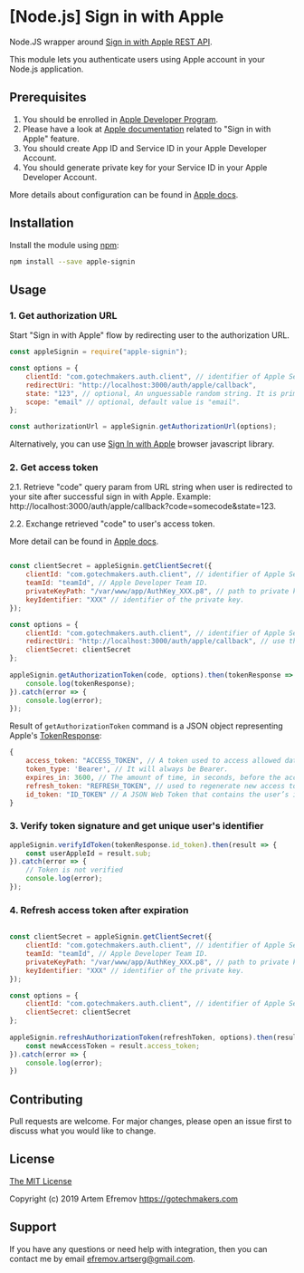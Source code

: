 # [Node.js] Sign in with Apple 

Node.JS wrapper around [Sign in with Apple REST API](https://developer.apple.com/documentation/signinwithapplerestapi).

This module lets you authenticate users using Apple account in your Node.js application.

## Prerequisites
1. You should be enrolled in [Apple Developer Program](https://developer.apple.com/programs/).
2. Please have a look at [Apple documentation](
https://developer.apple.com/sign-in-with-apple/get-started/) related to "Sign in with Apple" feature.
3. You should create App ID and Service ID in your Apple Developer Account.
4. You should generate private key for your Service ID in your Apple Developer Account.

More details about configuration can be found in [Apple docs](https://help.apple.com/developer-account/#/dev1c0e25352).

## Installation

Install the module using [npm](http://npmjs.com):

```bash
npm install --save apple-signin
```

## Usage

### 1. Get authorization URL
Start "Sign in with Apple" flow by redirecting user to the authorization URL.
```javascript
const appleSignin = require("apple-signin");

const options = {
    clientId: "com.gotechmakers.auth.client", // identifier of Apple Service ID.
    redirectUri: "http://localhost:3000/auth/apple/callback",
    state: "123", // optional, An unguessable random string. It is primarily used to protect against CSRF attacks.
    scope: "email" // optional, default value is "email".
};

const authorizationUrl = appleSignin.getAuthorizationUrl(options);
```
Alternatively, you can use [Sign In with Apple](https://developer.apple.com/documentation/signinwithapplejs) browser javascript library.

### 2. Get access token
2.1. Retrieve "code" query param from URL string when user is redirected to your site after successful sign in with Apple. Example:
http://localhost:3000/auth/apple/callback?code=somecode&state=123.

2.2. Exchange retrieved "code" to user's access token.

More detail can be found in [Apple docs](https://developer.apple.com/documentation/signinwithapplerestapi/generate_and_validate_tokens).

```javascript

const clientSecret = appleSignin.getClientSecret({
    clientId: "com.gotechmakers.auth.client", // identifier of Apple Service ID.
    teamId: "teamId", // Apple Developer Team ID.
    privateKeyPath: "/var/www/app/AuthKey_XXX.p8", // path to private key associated with your client ID.
    keyIdentifier: "XXX" // identifier of the private key.    
});

const options = {
    clientId: "com.gotechmakers.auth.client", // identifier of Apple Service ID.
    redirectUri: "http://localhost:3000/auth/apple/callback", // use the same value which you passed to authorisation URL.
    clientSecret: clientSecret
};
 
appleSignin.getAuthorizationToken(code, options).then(tokenResponse => {
    console.log(tokenResponse);
}).catch(error => {
    console.log(error);
});
```

Result of ```getAuthorizationToken``` command is a JSON object representing Apple's [TokenResponse](https://developer.apple.com/documentation/signinwithapplerestapi/tokenresponse):
```javascript
{
    access_token: "ACCESS_TOKEN", // A token used to access allowed data.
    token_type: 'Bearer', // It will always be Bearer.
    expires_in: 3600, // The amount of time, in seconds, before the access token expires.
    refresh_token: "REFRESH_TOKEN", // used to regenerate new access tokens. Store this token securely on your server.
    id_token: "ID_TOKEN" // A JSON Web Token that contains the user’s identity information.
}
```

### 3. Verify token signature and get unique user's identifier
```javascript
appleSignin.verifyIdToken(tokenResponse.id_token).then(result => {
    const userAppleId = result.sub;
}).catch(error => {
    // Token is not verified
    console.log(error);
});
```
### 4. Refresh access token after expiration
```javascript

const clientSecret = appleSignin.getClientSecret({
    clientId: "com.gotechmakers.auth.client", // identifier of Apple Service ID.
    teamId: "teamId", // Apple Developer Team ID.
    privateKeyPath: "/var/www/app/AuthKey_XXX.p8", // path to private key associated with your client ID.
    keyIdentifier: "XXX" // identifier of the private key.    
});

const options = {
    clientId: "com.gotechmakers.auth.client", // identifier of Apple Service ID.
    clientSecret: clientSecret
};
 
appleSignin.refreshAuthorizationToken(refreshToken, options).then(result => {
    const newAccessToken = result.access_token;
}).catch(error => {
    console.log(error);
})
```

## Contributing
Pull requests are welcome. For major changes, please open an issue first to discuss what you would like to change.

## License
[The MIT License](https://choosealicense.com/licenses/mit/)

Copyright (c) 2019 Artem Efremov <https://gotechmakers.com>

## Support
If you have any questions or need help with integration, then you can contact me by email [efremov.artserg@gmail.com](efremov.artserg@gmail.com).
